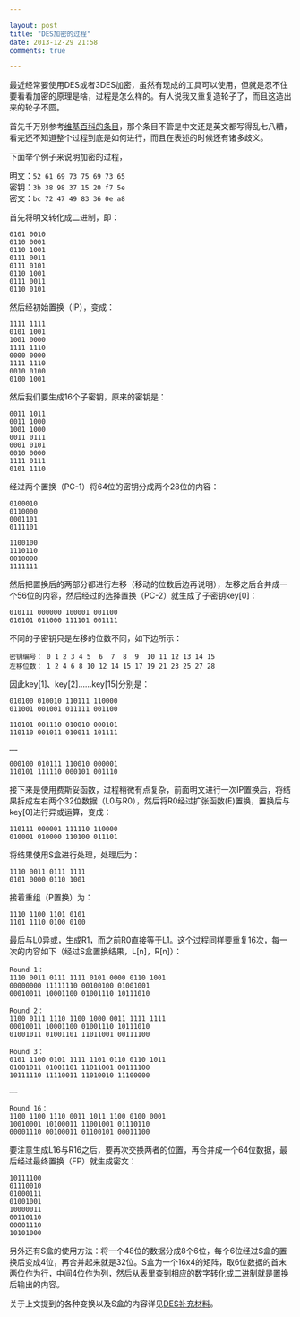 ```yaml
---

layout: post
title: "DES加密的过程"
date: 2013-12-29 21:58
comments: true

---
```

最近经常要使用DES或者3DES加密，虽然有现成的工具可以使用，但就是忍不住要看看加密的原理是啥，过程是怎么样的。有人说我又重复造轮子了，而且这造出来的轮子不圆。

首先千万别参考[维基百科的条目](http://zh.wikipedia.org/wiki/%E8%B3%87%E6%96%99%E5%8A%A0%E5%AF%86%E6%A8%99%E6%BA%96)，那个条目不管是中文还是英文都写得乱七八糟，看完还不知道整个过程到底是如何进行，而且在表述的时候还有诸多歧义。

下面举个例子来说明加密的过程，

明文：`52 61 69 73 75 69 73 65`  
密钥：`3b 38 98 37 15 20 f7 5e`  
密文：`bc 72 47 49 83 36 0e a8`

首先将明文转化成二进制，即：

	0101 0010
	0110 0001
	0110 1001
	0111 0011
	0111 0101
	0110 1001
	0111 0011
	0110 0101

然后经初始置换（IP），变成：

	1111 1111
	0101 1001
	1001 0000
	1111 1110
	0000 0000
	1111 1110
	0010 0100
	0100 1001

然后我们要生成16个子密钥，原来的密钥是：

	0011 1011
	0011 1000
	1001 1000
	0011 0111
	0001 0101
	0010 0000
	1111 0111
	0101 1110

经过两个置换（PC-1）将64位的密钥分成两个28位的内容：

	0100010
	0110000
	0001101
	0111101

	1100100
	1110110
	0010000
	1111111

然后把置换后的两部分都进行左移（移动的位数后边再说明），左移之后合并成一个56位的内容，然后经过的选择置换（PC-2）就生成了子密钥key[0]：

	010111 000000 100001 001100
	010101 011000 111101 001111

不同的子密钥只是左移的位数不同，如下边所示：

	密钥编号： 0 1 2 3 4 5  6  7  8  9  10 11 12 13 14 15
	左移位数： 1 2 4 6 8 10 12 14 15 17 19 21 23 25 27 28

因此key[1]、key[2]……key[15]分别是：

	010100 010010 110111 110000
	011001 001001 011111 001100

	110101 001110 010010 000101
	110110 001011 010011 101111
	
	……

	000100 010111 110010 000001
	110101 111110 000101 001110
	
接下来是使用费斯妥函数，过程稍微有点复杂，前面明文进行一次IP置换后，将结果拆成左右两个32位数据（L0与R0），然后将R0经过扩张函数(E)置换，置换后与key[0]进行异或运算，变成：

	110111 000001 111110 110000
	010001 010000 110100 011101

将结果使用S盒进行处理，处理后为：

	1110 0011 0111 1111
	0101 0000 0110 1001

接着重组（P置换）为：

	1110 1100 1101 0101
	1101 1110 0100 0100

最后与L0异或，生成R1，而之前R0直接等于L1。这个过程同样要重复16次，每一次的内容如下（经过S盒置换结果，L[n]，R[n]）：

	Round 1：
	1110 0011 0111 1111 0101 0000 0110 1001
	00000000 11111110 00100100 01001001
	00010011 10001100 01001110 10111010
	
	Round 2：
	1100 0111 1110 1100 1000 0011 1111 1111
	00010011 10001100 01001110 10111010
	01001011 01001101 11011001 00111100
	
	Round 3：
	0101 1100 0101 1111 1101 0110 0110 1011
	01001011 01001101 11011001 00111100
	10111110 11110011 11010010 11100000
	
	……
	
	Round 16：
	1100 1100 1110 0011 1011 1100 0100 0001
	10010001 10100011 11001001 01110110
	00001110 00100011 01100101 00011100

要注意生成L16与R16之后，要再次交换两者的位置，再合并成一个64位数据，最后经过最终置换（FP）就生成密文：

	10111100
	01110010
	01000111
	01001001
	10000011
	00110110
	00001110
	10101000
	
另外还有S盒的使用方法：将一个48位的数据分成8个6位，每个6位经过S盒的置换后变成4位，再合并起来就是32位。S盒为一个16x4的矩阵，取6位数据的首末两位作为行，中间4位作为列，然后从表里查到相应的数字转化成二进制就是置换后输出的内容。

关于上文提到的各种变换以及S盒的内容详见[DES补充材料](http://zh.wikipedia.org/wiki/DES%E8%A1%A5%E5%85%85%E6%9D%90%E6%96%99)。